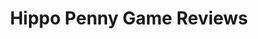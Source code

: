 ---
title: Hippo Penny Game Reviews
layout: scoredetail
permalink: /meta-score/monster-hunter-world-iceborne
header:
  teaser: /assets/images/monster-hunter-world-iceborne.jpg
  video:
    id: BKfknSQncvI
    provider: youtube
---